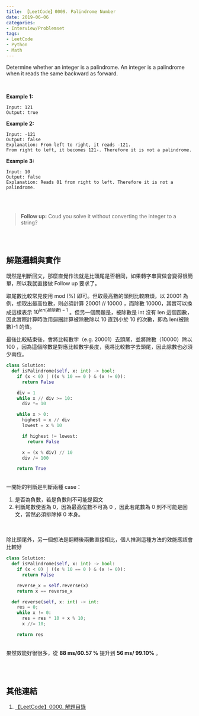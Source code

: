 ```yaml
---
title: 【LeetCode】0009. Palindrome Number
date: 2019-06-06
categories:
- Interview/Problemset
tags:
- LeetCode
- Python
- Math
--- 
```


Determine whether an integer is a palindrome. An integer is a palindrome when it reads the same backward as forward.

<!--more-->
<br>

**Example 1:**
```
Input: 121
Output: true
```

**Example 2:**
```
Input: -121
Output: false
Explanation: From left to right, it reads -121. 
From right to left, it becomes 121-. Therefore it is not a palindrome.
```

**Example 3:**
```
Input: 10
Output: false
Explanation: Reads 01 from right to left. Therefore it is not a palindrome.
```
<br><br>

>**Follow up:**
Coud you solve it without converting the integer to a string?


<br><br>
## 解題邏輯與實作
既然是判斷回文，那麼直覺作法就是比頭尾是否相同，如果轉字串實做會變得很簡單，所以我就直接做 Follow up 要求了。



取尾數比較常見使用 mod (%) 即可。但取最高數的頭則比較麻煩，以 20001 為例，想取出最高位數，則必須計算 20001 // 10000 ，而除數 10000，其實可以換成這樣表示 $10^{len(被除數)-1}$ 。但另一個問題是，被除數是 int 沒有 len 這個函數，因此實際計算時改用迴圈計算被除數除以 10 直到小於 10 的次數，即為 len(被除數)-1 的值。

最後比較結束後，會將比較數字（e.g. 20001）去頭尾，並將除數（10000）除以 100 ，因為這個除數是對應比較數字長度，我將比較數字去頭尾，因此除數也必須少兩位。

```python
class Solution:
  def isPalindrome(self, x: int) -> bool:
    if (x < 0) | ((x % 10 == 0 ) & (x != 0)):
      return False

    div = 1
    while x // div >= 10:
      div *= 10

    while x > 0:
      highest = x // div
      lowest = x % 10

      if highest != lowest:
        return False

      x = (x % div) // 10
      div /= 100

    return True		
```
<br> 一開始的判斷是判斷兩種 case：
1. 是否為負數，若是負數則不可能是回文
2. 判斷尾數使否為 0，因為最高位數不可為 0 ，因此若尾數為 0 則不可能是回文，當然必須排除掉 0 本身。


<br><br>
除比頭尾外，另一個想法是翻轉後兩數直接相比，個人推測這種方法的效能應該會比較好

```python
class Solution:
  def isPalindrome(self, x: int) -> bool:
    if (x < 0) | ((x % 10 == 0 ) & (x != 0)):
      return False

    reverse_x = self.reverse(x)
    return x == reverse_x

  def reverse(self, x: int) -> int:
    res = 0;
    while x != 0:
      res = res * 10 + x % 10;
      x //= 10;

    return res
```
<br> 果然效能好很很多，從 **88 ms/60.57 %** 提升到 **56 ms/ 99.10%** 。




<br><br>

## 其他連結
1. [【LeetCode】0000. 解題目錄](/interview/problemset/2018/12/19/LeetCode-0000-Contents/)